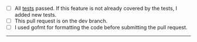 - [ ] All [tests](https://github.com/jfrog/build-info-go#tests) passed. If this feature is not already covered by the tests, I added new tests.
- [ ] This pull request is on the dev branch.
- [ ] I used gofmt for formatting the code before submitting the pull request.
-----
